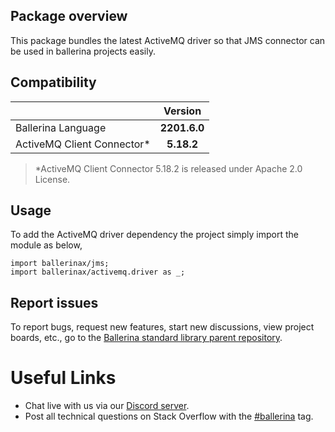 ## Package overview

This package bundles the latest ActiveMQ driver so that JMS connector can be used in ballerina projects easily.

## Compatibility

| |   Version    |
|:---|:------------:|
|Ballerina Language | **2201.6.0** |
|ActiveMQ Client Connector* |  **5.18.2**  |

> *ActiveMQ Client Connector 5.18.2 is released under Apache 2.0 License.

## Usage

To add the ActiveMQ driver dependency the project simply import the module as below,

```ballerina
import ballerinax/jms;
import ballerinax/activemq.driver as _;
```

## Report issues

To report bugs, request new features, start new discussions, view project boards, etc., go to the [Ballerina standard library parent repository](https://github.com/ballerina-platform/ballerina-standard-library).

# Useful Links
* Chat live with us via our [Discord server](https://discord.gg/ballerinalang).
* Post all technical questions on Stack Overflow with the [#ballerina](https://stackoverflow.com/questions/tagged/ballerina) tag.
